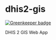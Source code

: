 # dhis2-gis

[![Greenkeeper badge](https://badges.greenkeeper.io/dhis2/gis-app.svg)](https://greenkeeper.io/)

DHIS 2 GIS Web App
